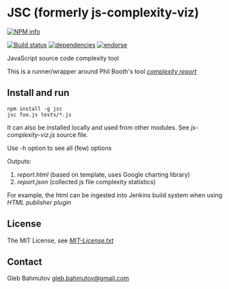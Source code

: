 # JSC (formerly js-complexity-viz)

[![NPM info][nodei.co]](https://npmjs.org/package/jsc)

[![Build status][ci-image]][ci-status]
[![dependencies][dependencies-image]][dependencies-url]
[![endorse][endorse-image]][endorse-url]

JavaScript source code complexity tool

This is a runner/wrapper around Phil Booth's tool [*complexity report*](https://github.com/philbooth/complexityReport.js "Complexity report at github")

## Install and run

	npm install -g jsc
	jsc foo.js tests/*.js

It can also be installed locally and used from other modules. See *js-complexity-viz.js* source file.

Use -h option to see all (few) options

Outputs:

1. *report.html* (based on template, uses Google charting library)
2. *report.json* (collected js file complexity statistics)

For example, the html can be ingested into Jenkins build system when using *HTML publisher plugin*

## License

The MIT License, see [*MIT-License.txt*](js-complexity-viz/blob/master/MIT-License.txt "MIT-License.txt")

## Contact

Gleb Bahmutov <gleb.bahmutov@gmail.com>

[ci-image]: https://secure.travis-ci.org/bahmutov/js-complexity-viz.png?branch=master
[ci-status]: http://travis-ci.org/#!/bahmutov/js-complexity-viz
[nodei.co]: https://nodei.co/npm/jsc.png?downloads=true
[dependencies-image]: https://david-dm.org/bahmutov/gt.png
[dependencies-url]: https://david-dm.org/bahmutov/gt
[endorse-image]: https://api.coderwall.com/bahmutov/endorsecount.png
[endorse-url]: https://coderwall.com/bahmutov
